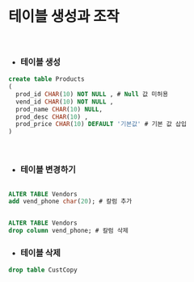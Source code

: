 # 테이블 생성과 조작


<br>

- ### 테이블 생성

```sql
create table Products
(
  prod_id CHAR(10) NOT NULL , # Null 값 미허용
  vend_id CHAR(10) NOT NULL ,
  prod_name CHAR(10) NULL, 
  prod_desc CHAR(10) ,
  prod_price CHAR(10) DEFAULT '기본값' # 기본 값 삽입 
)
```

<br>

- ### 테이블 변경하기

```sql

ALTER TABLE Vendors
add vend_phone char(20); # 칼럼 추가


ALTER TABLE Vendors
drop column vend_phone; # 칼럼 삭제

```

- ### 테이블 삭제

```sql
drop table CustCopy 
```
